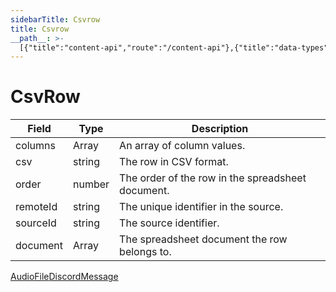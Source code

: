 ```yaml
---
sidebarTitle: Csvrow
title: Csvrow
__path__: >-
  [{"title":"content-api","route":"/content-api"},{"title":"data-types","route":"/content-api/data-types"},{"title":"Csvrow","route":"/content-api/data-types/csvrow"}]
---
```


# CsvRow

| Field | Type | Description |
| --- | --- | --- |
| columns | Array<string> | An array of column values. |
| csv | string | The row in CSV format. |
| order | number | The order of the row in the spreadsheet document. |
| remoteId | string | The unique identifier in the source. |
| sourceId | string | The source identifier. |
| document | Array<Spreadsheet> | The spreadsheet document the row belongs to. |

[AudioFile](/content-api/data-types/audiofile "AudioFile")[DiscordMessage](/content-api/data-types/discordmessage "DiscordMessage")